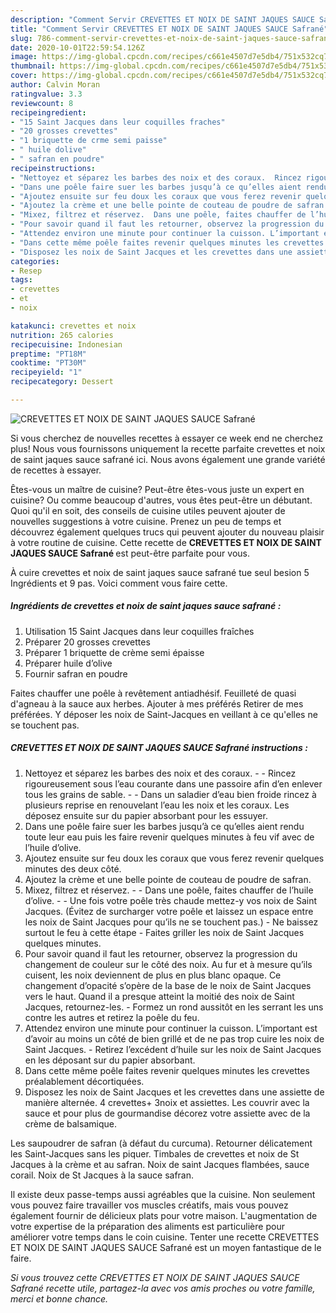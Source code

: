 ```yaml
---
description: "Comment Servir CREVETTES ET NOIX DE SAINT JAQUES SAUCE Safrané"
title: "Comment Servir CREVETTES ET NOIX DE SAINT JAQUES SAUCE Safrané"
slug: 786-comment-servir-crevettes-et-noix-de-saint-jaques-sauce-safrane
date: 2020-10-01T22:59:54.126Z
image: https://img-global.cpcdn.com/recipes/c661e4507d7e5db4/751x532cq70/crevettes-et-noix-de-saint-jaques-sauce-safrane-photo-principale-de-la-recette.jpg
thumbnail: https://img-global.cpcdn.com/recipes/c661e4507d7e5db4/751x532cq70/crevettes-et-noix-de-saint-jaques-sauce-safrane-photo-principale-de-la-recette.jpg
cover: https://img-global.cpcdn.com/recipes/c661e4507d7e5db4/751x532cq70/crevettes-et-noix-de-saint-jaques-sauce-safrane-photo-principale-de-la-recette.jpg
author: Calvin Moran
ratingvalue: 3.3
reviewcount: 8
recipeingredient:
- "15 Saint Jacques dans leur coquilles fraches"
- "20 grosses crevettes"
- "1 briquette de crme semi paisse"
- " huile dolive"
- " safran en poudre"
recipeinstructions:
- "Nettoyez et séparez les barbes des noix et des coraux.  Rincez rigoureusement sous l’eau courante dans une passoire afin d’en enlever tous les grains de sable.  Dans un saladier d’eau bien froide rincez à plusieurs reprise en renouvelant l’eau les noix et les coraux. Les déposez ensuite sur du papier absorbant pour les essuyer."
- "Dans une poêle faire suer les barbes jusqu’à ce qu’elles aient rendu toute leur eau puis les faire revenir quelques minutes à feu vif avec de l’huile d’olive."
- "Ajoutez ensuite sur feu doux les coraux que vous ferez revenir quelques minutes des deux côté."
- "Ajoutez la crème et une belle pointe de couteau de poudre de safran."
- "Mixez, filtrez et réservez.  Dans une poêle, faites chauffer de l’huile d’olive.  Une fois votre poêle très chaude mettez-y vos noix de Saint Jacques. (Évitez de surcharger votre poêle et laissez un espace entre les noix de Saint Jacques pour qu’ils ne se touchent pas.) Ne baissez surtout le feu à cette étape Faites griller les noix de Saint Jacques quelques minutes."
- "Pour savoir quand il faut les retourner, observez la progression du changement de couleur sur le côté des noix. Au fur et à mesure qu’ils cuisent, les noix deviennent de plus en plus blanc opaque. Ce changement d’opacité s’opère de la base de le noix de Saint Jacques vers le haut. Quand il a presque atteint la moitié des noix de Saint Jacques, retournez-les. Formez un rond aussitôt en les serrant les uns contre les autres et retirez la poêle du feu."
- "Attendez environ une minute pour continuer la cuisson. L’important est d’avoir au moins un côté de bien grillé et de ne pas trop cuire les noix de Saint Jacques. Retirez l’excédent d’huile sur les noix de Saint Jacques en les déposant sur du papier absorbant."
- "Dans cette même poêle faites revenir quelques minutes les crevettes préalablement décortiquées."
- "Disposez les noix de Saint Jacques et les crevettes dans une assiette de manière alternée. 4 crevettes+ 3noix et assiettes. Les couvrir avec la sauce et pour plus de gourmandise décorez votre assiette avec de la crème de balsamique."
categories:
- Resep
tags:
- crevettes
- et
- noix

katakunci: crevettes et noix 
nutrition: 265 calories
recipecuisine: Indonesian
preptime: "PT18M"
cooktime: "PT30M"
recipeyield: "1"
recipecategory: Dessert

---
```



![CREVETTES ET NOIX DE SAINT JAQUES SAUCE Safrané](https://img-global.cpcdn.com/recipes/c661e4507d7e5db4/751x532cq70/crevettes-et-noix-de-saint-jaques-sauce-safrane-photo-principale-de-la-recette.jpg)

Si vous cherchez de nouvelles recettes à essayer ce week end ne cherchez plus! Nous vous fournissons uniquement la recette parfaite crevettes et noix de saint jaques sauce safrané ici. Nous avons également une grande variété de recettes à essayer.

Êtes-vous un maître de cuisine? Peut-être êtes-vous juste un expert en cuisine? Ou comme beaucoup d'autres, vous êtes peut-être un débutant. Quoi qu'il en soit, des conseils de cuisine utiles peuvent ajouter de nouvelles suggestions à votre cuisine. Prenez un peu de temps et découvrez également quelques trucs qui peuvent ajouter du nouveau plaisir à votre routine de cuisine. Cette recette de <strong> CREVETTES ET NOIX DE SAINT JAQUES SAUCE Safrané </strong> est peut-être parfaite pour vous.

<!--inarticleads1-->

À cuire crevettes et noix de saint jaques sauce safrané tue seul besion 5 Ingrédients et 9 pas. Voici comment vous faire cette.

##### Ingrédients de crevettes et noix de saint jaques sauce safrané :

1. Utilisation 15 Saint Jacques dans leur coquilles fraîches
1. Préparer 20 grosses crevettes
1. Préparer 1 briquette de crème semi épaisse
1. Préparer  huile d’olive
1. Fournir  safran en poudre


Faites chauffer une poêle à revêtement antiadhésif. Feuilleté de quasi d&#39;agneau à la sauce aux herbes. Ajouter à mes préférés Retirer de mes préférées. Y déposer les noix de Saint-Jacques en veillant à ce qu&#39;elles ne se touchent pas. 

<!--inarticleads2-->

##### CREVETTES ET NOIX DE SAINT JAQUES SAUCE Safrané instructions :

1. Nettoyez et séparez les barbes des noix et des coraux. -  - Rincez rigoureusement sous l’eau courante dans une passoire afin d’en enlever tous les grains de sable. -  - Dans un saladier d’eau bien froide rincez à plusieurs reprise en renouvelant l’eau les noix et les coraux. Les déposez ensuite sur du papier absorbant pour les essuyer.
1. Dans une poêle faire suer les barbes jusqu’à ce qu’elles aient rendu toute leur eau puis les faire revenir quelques minutes à feu vif avec de l’huile d’olive.
1. Ajoutez ensuite sur feu doux les coraux que vous ferez revenir quelques minutes des deux côté.
1. Ajoutez la crème et une belle pointe de couteau de poudre de safran.
1. Mixez, filtrez et réservez. -  - Dans une poêle, faites chauffer de l’huile d’olive. -  - Une fois votre poêle très chaude mettez-y vos noix de Saint Jacques. (Évitez de surcharger votre poêle et laissez un espace entre les noix de Saint Jacques pour qu’ils ne se touchent pas.) - Ne baissez surtout le feu à cette étape - Faites griller les noix de Saint Jacques quelques minutes.
1. Pour savoir quand il faut les retourner, observez la progression du changement de couleur sur le côté des noix. Au fur et à mesure qu’ils cuisent, les noix deviennent de plus en plus blanc opaque. Ce changement d’opacité s’opère de la base de le noix de Saint Jacques vers le haut. Quand il a presque atteint la moitié des noix de Saint Jacques, retournez-les. - Formez un rond aussitôt en les serrant les uns contre les autres et retirez la poêle du feu.
1. Attendez environ une minute pour continuer la cuisson. L’important est d’avoir au moins un côté de bien grillé et de ne pas trop cuire les noix de Saint Jacques. - Retirez l’excédent d’huile sur les noix de Saint Jacques en les déposant sur du papier absorbant.
1. Dans cette même poêle faites revenir quelques minutes les crevettes préalablement décortiquées.
1. Disposez les noix de Saint Jacques et les crevettes dans une assiette de manière alternée. 4 crevettes+ 3noix et assiettes. Les couvrir avec la sauce et pour plus de gourmandise décorez votre assiette avec de la crème de balsamique.


Les saupoudrer de safran (à défaut du curcuma). Retourner délicatement les Saint-Jacques sans les piquer. Timbales de crevettes et noix de St Jacques à la crème et au safran. Noix de saint Jacques flambées, sauce corail. Noix de St Jacques à la sauce safran. 

<!--inarticleads1-->

<p>
Il existe deux passe-temps aussi agréables que la cuisine. Non seulement vous pouvez faire travailler vos muscles créatifs, mais vous pouvez également fournir de délicieux plats pour votre maison. L'augmentation de votre expertise de la préparation des aliments est particulière pour améliorer votre temps dans le coin cuisine. Tenter une recette CREVETTES ET NOIX DE SAINT JAQUES SAUCE Safrané est un moyen fantastique de le faire.
</p>

<p>
<i>Si vous trouvez cette CREVETTES ET NOIX DE SAINT JAQUES SAUCE Safrané recette utile, partagez-la avec vos amis proches ou votre famille, merci et bonne chance.</i>
</p>
